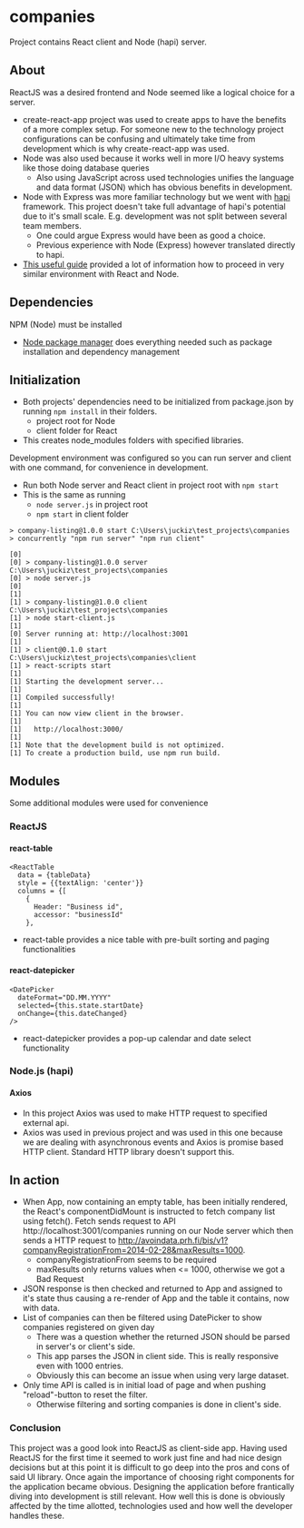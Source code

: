 # companies
Project contains React client and Node (hapi) server. 
## About
ReactJS was a desired frontend and Node seemed like a logical choice for a server.
- create-react-app project was used to create apps to have the benefits of a more complex setup. For someone new to the technology 
project configurations can be confusing and ultimately take time from development which is why create-react-app was used.
- Node was also used because it works well in more I/O heavy systems like those doing database queries
  - Also using JavaScript across used technologies unifies the language and data format (JSON) which has obvious benefits in development.
- Node with Express was more familiar technology but we went with [hapi]( https://hapijs.com/) framework. This project doesn't take full advantage of hapi's potential due to it's small scale. E.g. development was not split between several team members. 
  - One could argue Express would have been as good a choice.
  - Previous experience with Node (Express) however translated directly to hapi.
- [This useful guide](https://www.fullstackreact.com/articles/using-create-react-app-with-a-server/) provided a lot of information how to proceed in very similar environment with React and Node.

## Dependencies
NPM (Node) must be installed
- [Node package manager](https://www.npmjs.com/) does everything needed such as package installation and dependency management

## Initialization
- Both projects' dependencies need to be initialized from package.json by running ```npm install``` in their folders. 
  - project root for Node
  - client folder for React
- This creates node_modules folders with specified libraries.  

Development environment was configured so you can run server and client with one command, for convenience in development.
- Run both Node server and React client in project root with ```npm start```
- This is the same as running 
  - ```node server.js``` in project root
  - ```npm start``` in client folder
```
> company-listing@1.0.0 start C:\Users\juckiz\test_projects\companies
> concurrently "npm run server" "npm run client"

[0]
[0] > company-listing@1.0.0 server C:\Users\juckiz\test_projects\companies
[0] > node server.js
[0]
[1]
[1] > company-listing@1.0.0 client C:\Users\juckiz\test_projects\companies
[1] > node start-client.js
[1]
[0] Server running at: http://localhost:3001
[1]
[1] > client@0.1.0 start C:\Users\juckiz\test_projects\companies\client
[1] > react-scripts start
[1]
[1] Starting the development server...
[1]
[1] Compiled successfully!
[1]
[1] You can now view client in the browser.
[1]
[1]   http://localhost:3000/
[1]
[1] Note that the development build is not optimized.
[1] To create a production build, use npm run build.
```

## Modules
Some additional modules were used for convenience
### ReactJS
#### react-table 
```
<ReactTable
  data = {tableData}
  style = {{textAlign: 'center'}}
  columns = {[
    {
      Header: "Business id",
      accessor: "businessId"
    },
```    
- react-table provides a nice table with pre-built sorting and paging functionalities
#### react-datepicker
```
<DatePicker
  dateFormat="DD.MM.YYYY"
  selected={this.state.startDate}
  onChange={this.dateChanged}
/>
```
- react-datepicker provides a pop-up calendar and date select functionality
### Node.js (hapi)
#### Axios
- In this project Axios was used to make HTTP request to specified external api.
- Axios was used in previous project and was used in this one because we are dealing with asynchronous events and Axios is promise based HTTP client. Standard HTTP library doesn't support this.

## In action
- When App, now containing an empty table, has been initially rendered, the React's componentDidMount is instructed to fetch company list using fetch(). Fetch sends request to API http://localhost:3001/companies running on our Node server which then sends a HTTP request to http://avoindata.prh.fi/bis/v1?companyRegistrationFrom=2014-02-28&maxResults=1000.
  - companyRegistrationFrom seems to be required
  - maxResults only returns values when <= 1000, otherwise we got a Bad Request
- JSON response is then checked and returned to App and assigned to it's state thus causing a re-render of App and the table it contains, now with data.
- List of companies can then be filtered using DatePicker to show companies registered on given day
  - There was a question whether the returned JSON should be parsed in server's or client's side.
  - This app parses the JSON in client side. This is really responsive even with 1000 entries.
  - Obviously this can become an issue when using very large dataset.
- Only time API is called is in initial load of page and when pushing "reload"-button to reset the filter.
  - Otherwise filtering and sorting companies is done in client's side.
  
### Conclusion
This project was a good look into ReactJS as client-side app. Having used ReactJS for the first time it seemed to work just fine and had nice design decisions but at this point it is difficult to go deep into the pros and cons of said UI library.
Once again the importance of choosing right components for the application became obvious. Designing the application before frantically diving into development is still relevant. How well this is done is obviously affected by the time allotted, technologies used and how well the developer handles these.
